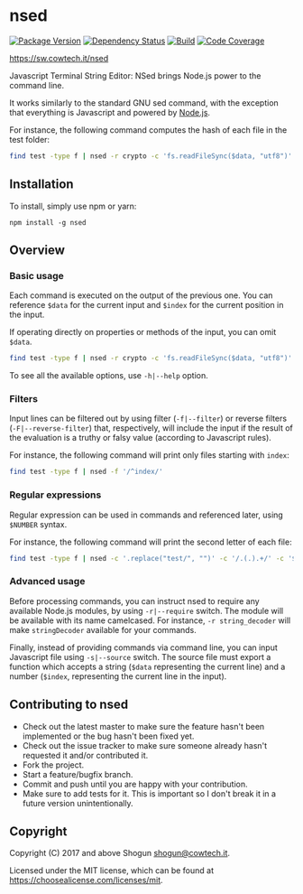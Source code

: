 # nsed

[![Package Version](https://img.shields.io/npm/v/nsed.svg)](https://npm.im/nsed)
[![Dependency Status](https://img.shields.io/david/ShogunPanda/nsed)](https://david-dm.org/ShogunPanda/nsed)
[![Build](https://github.com/ShogunPanda/nsed/workflows/CI/badge.svg)](https://github.com/ShogunPanda/nsed/actions?query=workflow%3ACI)
[![Code Coverage](https://img.shields.io/codecov/c/gh/ShogunPanda/nsed?token=akKPKNK7de)](https://codecov.io/gh/ShogunPanda/nsed)

https://sw.cowtech.it/nsed

Javascript Terminal String Editor: NSed brings Node.js power to the command line.

It works similarly to the standard GNU sed command, with the exception that everything is Javascript and powered by [Node.js](https://nodejs.org).

For instance, the following command computes the hash of each file in the test folder:

```bash
find test -type f | nsed -r crypto -c 'fs.readFileSync($data, "utf8")' -c 'crypto.createHash("md5").update($data).digest("hex")'
```

## Installation

To install, simply use npm or yarn:

```
npm install -g nsed
```

## Overview

### Basic usage

Each command is executed on the output of the previous one. You can reference `$data` for the current input and `$index` for the current position in the input.

If operating directly on properties or methods of the input, you can omit `$data`.

```bash
find test -type f | nsed -r crypto -c 'fs.readFileSync($data, "utf8")' -c '.length'
```

To see all the available options, use `-h|--help` option.

### Filters

Input lines can be filtered out by using filter (`-f|--filter`) or reverse filters (`-F|--reverse-filter`) that, respectively, will include the input if the
result of the evaluation is a truthy or falsy value (according to Javascript rules).

For instance, the following command will print only files starting with `index`:

```bash
find test -type f | nsed -f '/^index/'
```

### Regular expressions

Regular expression can be used in commands and referenced later, using `$NUMBER` syntax.

For instance, the following command will print the second letter of each file:

```bash
find test -type f | nsed -c '.replace("test/", "")' -c '/.(.).+/' -c '$1'
```

### Advanced usage

Before processing commands, you can instruct nsed to require any available Node.js modules, by using `-r|--require` switch. The module will be available with
its name camelcased. For instance, `-r string_decoder` will make `stringDecoder` available for your commands.

Finally, instead of providing commands via command line, you can input Javascript file using `-s|--source` switch. The source file must export a function which
accepts a string (`$data` representing the current line) and a number (`$index`, representing the current line in the input).

## Contributing to nsed

- Check out the latest master to make sure the feature hasn't been implemented or the bug hasn't been fixed yet.
- Check out the issue tracker to make sure someone already hasn't requested it and/or contributed it.
- Fork the project.
- Start a feature/bugfix branch.
- Commit and push until you are happy with your contribution.
- Make sure to add tests for it. This is important so I don't break it in a future version unintentionally.

## Copyright

Copyright (C) 2017 and above Shogun <shogun@cowtech.it>.

Licensed under the MIT license, which can be found at https://choosealicense.com/licenses/mit.
